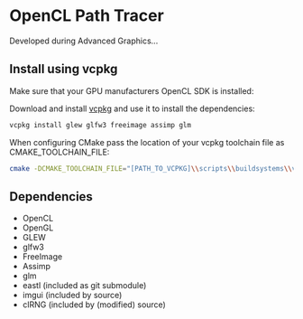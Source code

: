 # OpenCL Path Tracer

Developed during Advanced Graphics...

## Install using vcpkg
Make sure that your GPU manufacturers OpenCL SDK is installed:

[CUDA Toolkit (Nvidia)]: https://developer.nvidia.com/cuda-downloads



Download and install [vcpkg](https://github.com/Microsoft/vcpkg) and use it to install the dependencies:

```bash
vcpkg install glew glfw3 freeimage assimp glm
```


When configuring CMake pass the location of your vcpkg toolchain file as CMAKE_TOOLCHAIN_FILE:

```bash
cmake -DCMAKE_TOOLCHAIN_FILE="[PATH_TO_VCPKG]\\scripts\\buildsystems\\vcpkg.cmake" (...)
```

## Dependencies
- OpenCL
- OpenGL
- GLEW
- glfw3
- FreeImage
- Assimp
- glm
- eastl (included as git submodule)
- imgui (included by source)
- clRNG (included by (modified) source)